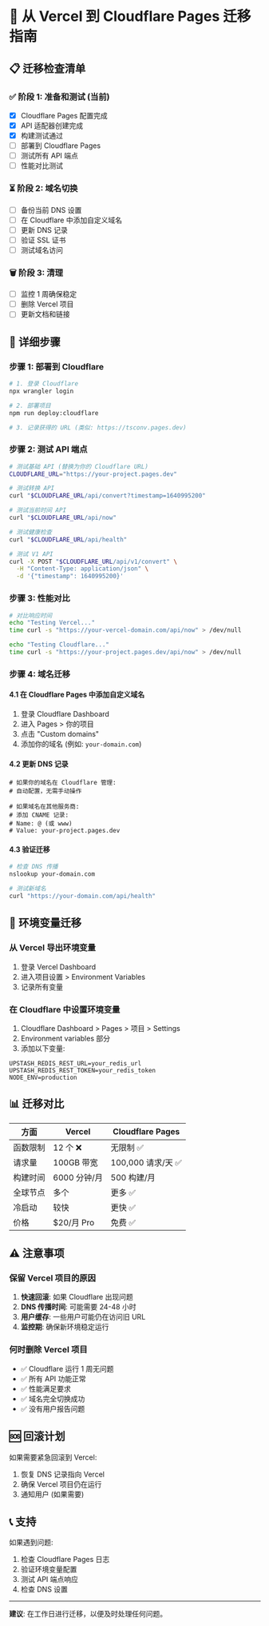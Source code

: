 # 🔄 从 Vercel 到 Cloudflare Pages 迁移指南

## 📋 迁移检查清单

### ✅ 阶段 1: 准备和测试 (当前)
- [x] Cloudflare Pages 配置完成
- [x] API 适配器创建完成
- [x] 构建测试通过
- [ ] 部署到 Cloudflare Pages
- [ ] 测试所有 API 端点
- [ ] 性能对比测试

### ⏳ 阶段 2: 域名切换
- [ ] 备份当前 DNS 设置
- [ ] 在 Cloudflare 中添加自定义域名
- [ ] 更新 DNS 记录
- [ ] 验证 SSL 证书
- [ ] 测试域名访问

### 🗑️ 阶段 3: 清理
- [ ] 监控 1 周确保稳定
- [ ] 删除 Vercel 项目
- [ ] 更新文档和链接

## 🚀 详细步骤

### 步骤 1: 部署到 Cloudflare
```bash
# 1. 登录 Cloudflare
npx wrangler login

# 2. 部署项目
npm run deploy:cloudflare

# 3. 记录获得的 URL (类似: https://tsconv.pages.dev)
```

### 步骤 2: 测试 API 端点
```bash
# 测试基础 API (替换为你的 Cloudflare URL)
CLOUDFLARE_URL="https://your-project.pages.dev"

# 测试转换 API
curl "$CLOUDFLARE_URL/api/convert?timestamp=1640995200"

# 测试当前时间 API
curl "$CLOUDFLARE_URL/api/now"

# 测试健康检查
curl "$CLOUDFLARE_URL/api/health"

# 测试 V1 API
curl -X POST "$CLOUDFLARE_URL/api/v1/convert" \
  -H "Content-Type: application/json" \
  -d '{"timestamp": 1640995200}'
```

### 步骤 3: 性能对比
```bash
# 对比响应时间
echo "Testing Vercel..."
time curl -s "https://your-vercel-domain.com/api/now" > /dev/null

echo "Testing Cloudflare..."
time curl -s "https://your-project.pages.dev/api/now" > /dev/null
```

### 步骤 4: 域名迁移

#### 4.1 在 Cloudflare Pages 中添加自定义域名
1. 登录 Cloudflare Dashboard
2. 进入 Pages > 你的项目
3. 点击 "Custom domains"
4. 添加你的域名 (例如: `your-domain.com`)

#### 4.2 更新 DNS 记录
```
# 如果你的域名在 Cloudflare 管理:
# 自动配置，无需手动操作

# 如果域名在其他服务商:
# 添加 CNAME 记录:
# Name: @ (或 www)
# Value: your-project.pages.dev
```

#### 4.3 验证迁移
```bash
# 检查 DNS 传播
nslookup your-domain.com

# 测试新域名
curl "https://your-domain.com/api/health"
```

## 🔧 环境变量迁移

### 从 Vercel 导出环境变量
1. 登录 Vercel Dashboard
2. 进入项目设置 > Environment Variables
3. 记录所有变量

### 在 Cloudflare 中设置环境变量
1. Cloudflare Dashboard > Pages > 项目 > Settings
2. Environment variables 部分
3. 添加以下变量:
```
UPSTASH_REDIS_REST_URL=your_redis_url
UPSTASH_REDIS_REST_TOKEN=your_redis_token
NODE_ENV=production
```

## 📊 迁移对比

| 方面 | Vercel | Cloudflare Pages |
|------|--------|------------------|
| 函数限制 | 12 个 ❌ | 无限制 ✅ |
| 请求量 | 100GB 带宽 | 100,000 请求/天 ✅ |
| 构建时间 | 6000 分钟/月 | 500 构建/月 |
| 全球节点 | 多个 | 更多 ✅ |
| 冷启动 | 较快 | 更快 ✅ |
| 价格 | $20/月 Pro | 免费 ✅ |

## ⚠️ 注意事项

### 保留 Vercel 项目的原因
1. **快速回滚**: 如果 Cloudflare 出现问题
2. **DNS 传播时间**: 可能需要 24-48 小时
3. **用户缓存**: 一些用户可能仍在访问旧 URL
4. **监控期**: 确保新环境稳定运行

### 何时删除 Vercel 项目
- ✅ Cloudflare 运行 1 周无问题
- ✅ 所有 API 功能正常
- ✅ 性能满足要求
- ✅ 域名完全切换成功
- ✅ 没有用户报告问题

## 🆘 回滚计划

如果需要紧急回滚到 Vercel:
1. 恢复 DNS 记录指向 Vercel
2. 确保 Vercel 项目仍在运行
3. 通知用户 (如果需要)

## 📞 支持

如果遇到问题:
1. 检查 Cloudflare Pages 日志
2. 验证环境变量配置
3. 测试 API 端点响应
4. 检查 DNS 设置

---

**建议**: 在工作日进行迁移，以便及时处理任何问题。
